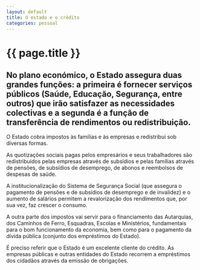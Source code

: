```yaml
---
layout: default
title: O estado e o crédito
categories: pessoal
---
```


# {{ page.title }}

## No plano económico, o Estado assegura duas grandes funções: a primeira é fornecer serviços públicos (Saúde, Educação, Segurança, entre outros) que irão satisfazer as necessidades colectivas e a segunda é a função de transferência de rendimentos ou redistribuição.

O Estado cobra impostos às famílias e às empresas e redistribui sob diversas formas.

As quotizações sociais pagas pelos empresários e seus trabalhadores são redistribuídos pelas empresas através de subsídios e pelas famílias através de pensões, de subsídios de desemprego, de abonos e reembolsos de despesas de saúde.

A institucionalização do Sistema de Segurança Social (que assegura o pagamento de pensões e de subsídios de desemprego e de invalidez) e o aumento de salários permitem a revalorização dos rendimentos que, por sua vez, faz crescer o consumo.

A outra parte dos impostos vai servir para o financiamento das Autarquias, dos Caminhos de Ferro, Esquadras, Escolas e Ministérios, fundamentais para o bom funcionamento da economia, bem como para o pagamento da dívida pública (conjunto dos empréstimos do Estado).

É preciso referir que o Estado é um excelente cliente do crédito. As empresas públicas e outras entidades do Estado recorrem a empréstimos dos cidadãos através da emissão de obrigações.